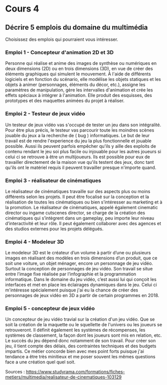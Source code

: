 # Cours 4
## Décrire 5 emplois du domaine du multimédia
Choisissez des emplois qui pourraient vous intéresser. 

### Emploi 1 - Concepteur d'animation 2D et 3D
Personne qui réalise et anime des images de synthèse ou numériques en deux dimensions (2D) ou en trois dimensions (3D), en vue de créer des éléments graphiques qui simulent le mouvement. À l'aide de différents logiciels et en fonction du scénario, elle modélise les objets statiques et les objets à animer (personnages, éléments du décor, etc.), assigne les paramètres de manipulation, gère les intervalles d'animation et crée les effets spéciaux à intégrer à l'animation. Elle produit des esquisses, des prototypes et des maquettes animées du projet à réaliser. 

### Emploi 2 - Testeur de jeux vidéo
Un testeur de jeux vidéo vas s'occupé de tester un jeu dans son intégralité. Pour être plus précis, le testeur vas parcourir toute les moindres scènes jouable du jeux 
a la recherche de ( bug ) informatiques. Le but de leur travail est de rendre l'experience du jeu la plus fonctionnelle et jouable possible. Aussi ils peuvent parfois 
empêcher qu'ils y aille des exploits de contenu rendant le jeu soi plus facile ou injouable pour les autres joueurs si celui ci se retrouve à être un multijoueurs.
Ils est possible pour eux de travailler directement de la maison vue qu'ils testent des jeux, donc tant qu'ils ont le matériel requis il peuvent travailler presque n'importe quand.  

### Emploi 3 - réalisateur de cinématiques
Le réalisateur de cinématiques travaille sur des aspects plus ou moins différents selon les projets. Il peut être focalisé sur la conception et la réalisation de toutes 
les cinématiques ou bien s’intéresser au marketing et à la promotion. Le réalisateur de cinématiques, appelé également cinematic director ou ingame cutscenes director, 
se charge de la création des cinématiques qui s’intègrent dans un gameplay, peu importe leur niveau d’interactivité et leur rôle. Il peut également collaborer avec des 
agences et des studios externes pour les projets délégués. 

### Emploi 4 - Modeleur 3D 
Le modeleur 3D est le créateur d’un volume à partir d’une ou plusieurs images en réalisant des modèles en trois dimensions d’un produit, que ce soit une voiture, un 
objet ménager, encore un personnage de jeu vidéo. Surtout la conception de personnages de jeu vidéo. Son travail se situe entre l’image fixe réalisée par l’infographie 
et la programmation informatique. Dans le domaine du jeu vidéo, c’est aussi lui qui conçoit les interfaces et met en place les éclairages dynamiques dans le jeu. Celui 
ci m'intéresse spécialement puisque j'ai eu la chance de créer des personnages de jeux vidéo en 3D a partir de certain programmes en 2018.  

### Emploi 5 - concepteur de jeux vidéo
Un concepteur de jeu vidéo travial sur la création d'un jeu vidéo. Que se soit la création de la maquette ou le squellette de l'univers ou les joueurs se retrouveront.
Il définit également les systèmes de récompenses, les systèmes de classement, la façon dont les joueurs sont mis en relation, etc. Le succès du jeu dépend donc 
notamment de son travail. Pour créer son jeu, il tient compte des délais, des contraintes techniques et des budgets impartis. Ce métier concorde bien avec mes point 
forts puisque j'ai tendance a être très minitieux et me poser souvent les mêmes questions face a une création quel quel soit.



Sources : https://www.studyrama.com/formations/fiches-metiers/multimedia/realisateur-de-cinematiques-103129

